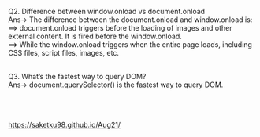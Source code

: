 Q2. Difference between window.onload vs document.onload      <br />
Ans->  The difference between the document.onload and window.onload is:      <br />
==> document.onload triggers before the loading of images and other external content. It is fired before the window.onload.  <br />
==> While the window.onload triggers when the entire page loads, including CSS files, script files, images, etc.          <br /><br />

Q3. What’s the fastest way to query DOM?              <br />
Ans-> document.querySelector() is the fastest way to query DOM.          <br /><br /><br /><br />


https://saketku98.github.io/Aug21/
